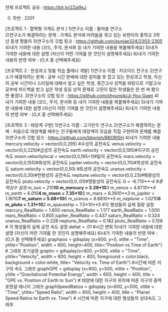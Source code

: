 전체 프로젝트 공유 : https://bit.ly/2ZaI9sJ

0. 학번 : 2201

[프로젝트 1 : 혈액형 가계도 분석 ]
1)연구소 이름 : 돌마을 연구소  
2)연구소가 해결하려는 문제 : 가계도 분석에 어려움을 겪고 있는 보현이의 중학교 3학년 동생 짱돌이
3)연구소의 깃헙 링크 : https://github.com/eunjae324/2303-2305
4)내가 기여한 내용
(코드, 주석, 문서화 등 내가 기여한 내용을 복붙해주세요)
5)내가 기여한 내용에 대한 설명
(자신이 어떤 기여를 한 것인지 설명해주세요)
6)내가 기여한 내용의 반영 여부 : (O,X 중 선택해주세요)

[프로젝트 2 : 한성과고 맞춤 학습 플래너 개발]
1)연구소 이름 : 지오이드 연구소
2)연구소가 해결하려는 문제 : 공부 시간 분배에 대한 갈피를 못 잡고 있는 한성과고 학생, 자신의 공부 시간이나 스타일에 대해서 알고 싶은 학생,
중간고사 성적을 바탕으로 기말고사 공부에 피드백을 받고 싶은 학생 등등 성적 문제로 고민이 많은 학생들은 한 번 써 봤으면 좋겠다.
3)연구소의 깃헙 링크 : https://github.com/ohyunsik/Ji-You-Guen
4)내가 기여한 내용
(코드, 주석, 문서화 등 내가 기여한 내용을 복붙해주세요)
5)내가 기여한 내용에 대한 설명
(자신이 어떤 기여를 한 것인지 설명해주세요)
6)내가 기여한 내용의 반영 여부 : (O,X 중 선택해주세요)

[프로젝트 3 : 태양계 구현]
1)연구소 이름 : 고기만두 연구소 
2)연구소가 해결하려는 문제 : 처음으로 태양계를 배우는 친구들에게 태양계의 모습을 직접 구현하여 문제를 해결
3)연구소의 깃헙 링크 : https://github.com/bborish/BBORISH
4)내가 기여한 내용
mercury.velocity = vector(0,0,295) #수성의 공전속도
venus.velocity = vector(0,0,225)#금성의 공전속도
earth.velocity = vector(0,0,195)#지구의 공전속도
moon.velocitylocal = vector(0,0,195+1)#달의 공전속도
mars.velocity = vector(0,0,155)#화성의 공전속도
jupiter.velocity = vector(0,0,70)#목성의 공전속도
saturn.velocity = vector(0,0,50) #토성의 공전속도 
uranus.velocity = vector(0,0,30)#천왕성의 공전속도
neptune.velocity = vector(0,0,23)#해왕성의 공전속도
pluto.velocity = vector(0,0,.01)#명왕성의 공전속도
G = -6.7*10**-4 #중력상수 설정
m_sun = 2*10**10
m_mercury = 3.29*10**3
m_venus = 4.87*10**4
m_earth = 6.0*10**4
m_moon = 7.35*10**2
m_mars = 6.39*10**3
m_jupiter = 1.90*10**7
m_saturn = 5.68*10**6
m_uranus = 8.68*10**5
m_neptune = 1.02*10**6
m_pluto = 1.31*10**2
m_spaceship =  7.0*10**5 #각 행성들의 실제 질량 설정
mercury_RealRatio = 1.600
venus_RealRatio = 1.177
earth_RealRatio = 1.000
mars_RealRatio = 0.805
jupiter_RealRatio = 0.437
saturn_RealRatio = 0.324
uranus_RealRatio = 0.228
neptune_RealRatio = 0.182
pluto_RealRatio = 0.158 # 각 행성들의 실제 공전 속도 설정
deltat = .01 #시간 변화
5)내가 기여한 내용에 대한 설명
(자신이 어떤 기여를 한 것인지 설명해주세요)
6)내가 기여한 내용의 반영 여부 : (O,X 중 선택해주세요)
graphpos = gdisplay (x=600, y=0, xtitle = "Time", ytitle="Position", width = 600, height=400, title="Position vs.Time of Earth") # 그래프 초기설정
graphv = gdisplay(x=600, y=500, xtitle = "Time", ytitle="Velocity", width = 600, height = 400, foreground = color.black, background = color.white, title= "Velocity vs. Time of Earth") #시간에 따른 지구의 속도 그래프
graphGPE = gdisplay (x=800, y=500, xtitle = "Position", ytitle ="Gravitational Potential Energy", width = 600, height = 400, title = "GPE vs. Position of Earth to Sun") # 태양에 대한 지구의 위치애 따른 지구의 중력 포텐셜 에너지 그래프
graphSpeedRatios = gdisplay (x=600, y=500, xtitle = "Time", ytitle="Speed Ratio", width = 600, height = 400, title = "Planet Speed Ratios to Earth vs. Time") # 시간에 따른 지구에 대한 행성들의 상대속도 그래프 
